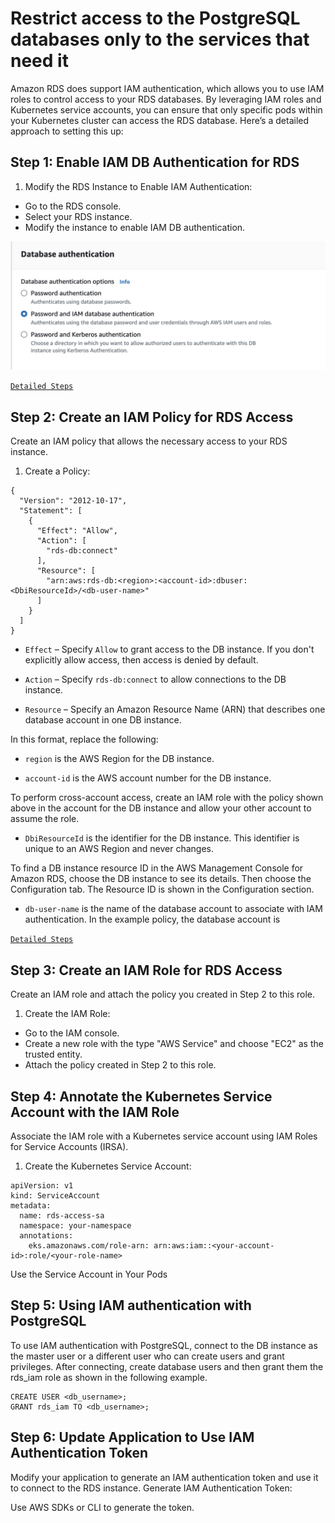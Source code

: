# Restrict access to the  PostgreSQL databases only to the services that need it
Amazon RDS does support IAM authentication, which allows you to use IAM roles to control access to your RDS databases. By leveraging IAM roles and Kubernetes service accounts, you can ensure that only specific pods within your Kubernetes cluster can access the RDS database. Here’s a detailed approach to setting this up:

## Step 1: Enable IAM DB Authentication for RDS

1. Modify the RDS Instance to Enable IAM Authentication:

- Go to the RDS console.
- Select your RDS instance.
- Modify the instance to enable IAM DB authentication.

![alt text](image.png)

[`Detailed Steps`](https://docs.aws.amazon.com/AmazonRDS/latest/UserGuide/UsingWithRDS.IAMDBAuth.Enabling.html) 

## Step 2: Create an IAM Policy for RDS Access

Create an IAM policy that allows the necessary access to your RDS instance.

1. Create a Policy:
```shell
{
  "Version": "2012-10-17",
  "Statement": [
    {
      "Effect": "Allow",
      "Action": [
        "rds-db:connect"
      ],
      "Resource": [
        "arn:aws:rds-db:<region>:<account-id>:dbuser:<DbiResourceId>/<db-user-name>"
      ]
    }
  ]
}
```
- `Effect` – Specify `Allow` to grant access to the DB instance. If you don't explicitly allow access, then access is denied by default.

- `Action` – Specify `rds-db:connect` to allow connections to the DB instance.

- `Resource` – Specify an Amazon Resource Name (ARN) that describes one database account in one DB instance. 

In this format, replace the following:

- `region` is the AWS Region for the DB instance.

- `account-id` is the AWS account number for the DB instance. 

To perform cross-account access, create an IAM role with the policy shown above in the account for the DB instance and allow your other account to assume the role.

- `DbiResourceId` is the identifier for the DB instance. This identifier is unique to an AWS Region and never changes.

To find a DB instance resource ID in the AWS Management Console for Amazon RDS, choose the DB instance to see its details. Then choose the Configuration tab. The Resource ID is shown in the Configuration section.

- `db-user-name` is the name of the database account to associate with IAM authentication. In the example policy, the database account is 

[`Detailed Steps`](https://docs.aws.amazon.com/AmazonRDS/latest/UserGuide/UsingWithRDS.IAMDBAuth.IAMPolicy.html) 

## Step 3: Create an IAM Role for RDS Access

Create an IAM role and attach the policy you created in Step 2 to this role.

1. Create the IAM Role:
- Go to the IAM console.
- Create a new role with the type "AWS Service" and choose "EC2" as the trusted entity.
- Attach the policy created in Step 2 to this role.

##  Step 4: Annotate the Kubernetes Service Account with the IAM Role

Associate the IAM role with a Kubernetes service account using IAM Roles for Service Accounts (IRSA).

1. Create the Kubernetes Service Account:
```shell
apiVersion: v1
kind: ServiceAccount
metadata:
  name: rds-access-sa
  namespace: your-namespace
  annotations:
    eks.amazonaws.com/role-arn: arn:aws:iam::<your-account-id>:role/<your-role-name>
```

Use the Service Account in Your Pods

##  Step 5: Using IAM authentication with PostgreSQL

To use IAM authentication with PostgreSQL, connect to the DB instance as the master user or a different user who can create users and grant privileges. After connecting, create database users and then grant them the rds_iam role as shown in the following example.

```shell
CREATE USER <db_username>; 
GRANT rds_iam TO <db_username>;
```


## Step 6: Update Application to Use IAM Authentication Token
Modify your application to generate an IAM authentication token and use it to connect to the RDS instance.
Generate IAM Authentication Token:

Use AWS SDKs or CLI to generate the token.

